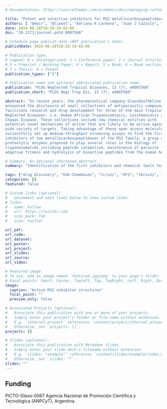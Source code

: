 ```yaml
---
# Documentation: https://sourcethemes.com/academic/docs/managing-content/

title: "Potent and selective inhibitors for M32 metallocarboxypeptidases identified from high-throughput screening of anti-kinetoplastid chemical boxes"
authors: [ "@emir", "@lionel", "Adriana K Carmona", "Juan J Cazzulo", "@fernan", "Vanina E Alvarez", "Gabriela T Niemirowicz"]
date: 2019-06-28T10:28:19-03:00
doi: "10.1371/journal.pntd.0007560"

# Schedule page publish date (NOT publication's date).
publishDate: 2019-06-28T10:28:19-03:00

# Publication type.
# Legend: 0 = Uncategorized; 1 = Conference paper; 2 = Journal article;
# 3 = Preprint / Working Paper; 4 = Report; 5 = Book; 6 = Book section;
# 7 = Thesis; 8 = Patent
publication_types: ["2"]

# Publication name and optional abbreviated publication name.
publication: "PLOS Neglected Tropical Diseases, 13 (7), e0007560"
publication_short: "PLOS Negl Trop Dis, 13 (7), e0007560"

abstract: "In recent years, the pharmaceutical company GlaxoSmithKline
announced the disclosure of small collections of antiparasitic compounds to
facilitate research and drug development for three of the main Tropical
Neglected Diseases- i.e. Human African Trypanosomiasis, Leishmaniasis and
Chagas Disease. These collections include new chemical entities with
potential novel mechanisms of action that are likely to be active against a
wide variety of targets. Taking advantage of these open access molecules, we
successfully set up medium-throughput screening assays to find the first
inhibitors of two metallocarboxypeptidases of the M32 family, a group of
proteolytic enzymes proposed to play several roles in the biology of
trypanosomatids including peptide catabolism, maintenance of parasite
adaptive fitness and hydrolysis of bioactive peptides from the human host."

# Summary. An optional shortened abstract.
summary: "Identification of the first inhibitors and chemical tools for the M32 family of carboxypeptidases"

tags: ["drug discovery", "GSK-Chemboxes", "tcruzi", "HTS", "tbrucei", "M32", "metallocarboxypeptidases"]
categories: []
featured: false

# Custom links (optional).
#   Uncomment and edit lines below to show custom links.
# links:
# - name: Follow
#   url: https://twitter.com
#   icon_pack: fab
#   icon: twitter

url_pdf:
url_code:
url_dataset:
url_poster:
url_project:
url_slides:
url_source:
url_video:

# Featured image
# To use, add an image named `featured.jpg/png` to your page's folder. 
# Focal points: Smart, Center, TopLeft, Top, TopRight, Left, Right, BottomLeft, Bottom, BottomRight.
image:
  caption: "Active M32 inhibitor structures"
  focal_point: ""
  preview_only: false

# Associated Projects (optional).
#   Associate this publication with one or more of your projects.
#   Simply enter your project's folder or file name without extension.
#   E.g. `internal-project` references `content/project/internal-project/index.md`.
#   Otherwise, set `projects: []`.
projects: []

# Slides (optional).
#   Associate this publication with Markdown slides.
#   Simply enter your slide deck's filename without extension.
#   E.g. `slides: "example"` references `content/slides/example/index.md`.
#   Otherwise, set `slides: ""`.
slides: ""
---
```


## Funding

PICTO-Glaxo-0067 Agencia Nacional de Promoción Científica y Tecnológica
(ANPCyT), Argentina. 
